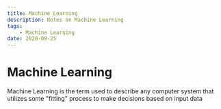 ```yaml
---
title: Machine Learning
description: Notes on Machine Learning
tags: 
    - Machine Learning
date: 2020-09-25
---
```


# Machine Learning


Machine Learning is the term used to describe any computer system that utilizes some "fitting" process to make decisions based on input data
